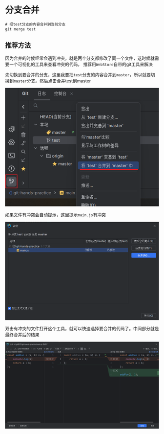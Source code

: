 # 分支合并

```shell
# 把test分支的内容合并到当前分支
git merge test
```

## 推荐方法

因为合并的时候经常会遇到冲突，就是两个分支都修改了同一个文件，这时候就需要一个可视化的工具来查看冲突的代码，
推荐用`WebStore`自带的git工具来解决

先切换到要合并的分支，这里我要把`test`分支的内容合并到`master`，所以就要切换到`master`分支。然后点击合并test到master

![解决冲突](../../static-img/tools/git/Snipaste_2023-07-11_18-39-15.png)

如果文件有冲突会自动提示，这里提示`main.js`有冲突

![解决冲突](../../static-img/tools/git/Snipaste_2023-07-11_18-30-52.png)

双击有冲突的文件打开这个工具，就可以快速选择要合并的代码了。中间部分就是最终合并后的结果

![解决冲突](../../static-img/tools/git/Snipaste_2023-07-11_18-31-25.png)
